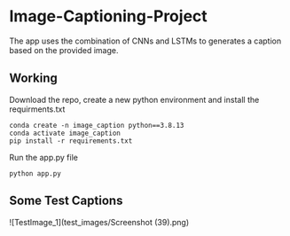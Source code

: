 # Image-Captioning-Project  
The app uses the combination of CNNs and LSTMs to generates a caption based on the provided image.
  
## Working  
Download the repo, create a new python environment and install the requirments.txt
```
conda create -n image_caption python==3.8.13
conda activate image_caption  
pip install -r requirements.txt
```
Run the app.py file
```
python app.py
```
  
## Some Test Captions
![TestImage_1](test_images/Screenshot (39).png)  

